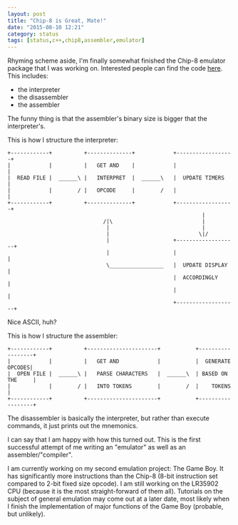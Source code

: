 ```yaml
---
layout: post
title: "Chip-8 is Great, Mate!"
date: "2015-08-10 12:21"
category: status
tags: [status,c++,chip8,assembler,emulator]
---
```


Rhyming scheme aside, I'm finally somewhat finished the Chip-8 emulator package
that I was working on. Interested people can find the code [here][0]. This
includes:

- the interpreter
- the disassembler
- the assembler

The funny thing is that the assembler's binary size is bigger that the
interpreter's.

This is how I structure the interpreter:

```
+------------+          +--------------+            +------------------+
|            |          |   GET AND    |            |                  |
|  READ FILE |  ______\ |   INTERPRET  |  ______\   |  UPDATE TIMERS   |
|            |        / |   OPCODE     |        /   |                  |
+------------+          +--------------+            +------------------+
                                                             |
                              /|\                            |
                               |                             |
                               |                            \|/
                               |                    +-------------------+
                               |                    |                   |
                               \_________________   |  UPDATE DISPLAY   |
                                                    |  ACCORDINGLY      |
                                                    |                   |
                                                    +-------------------+
```

Nice ASCII, huh?

This is how I structure the assembler:

```
+------------+          +----------------------+           +------------------+
|            |          |   GET AND            |           |  GENERATE OPCODES|
|  OPEN FILE |  ______\ |   PARSE CHARACTERS   |  ______\  | BASED ON THE     |
|            |        / |   INTO TOKENS        |        /  |    TOKENS        |
+------------+          +----------------------+           +------------------+
```

The disassembler is basically the interpreter, but rather than execute commands,
it just prints out the mnemonics.

I can say that I am happy with how this turned out. This is the first successful
attempt of me writing an "emulator" as well as an assembler/"compiler".

I am currently working on my second emulation project: The Game Boy. It has
significantly more instructions than the Chip-8 (8-bit instruction set compared
to 2-bit fixed size opcode). I am still working on the LR35902 CPU (because it
is the most straight-forward of them all). Tutorials on the subject of general
emulation may come out at a later date, most likely when I finish the
implementation of major functions of the Game Boy (probable, but unlikely).

[0]: https://github.com/cheukyin699/chip-8-tools/
